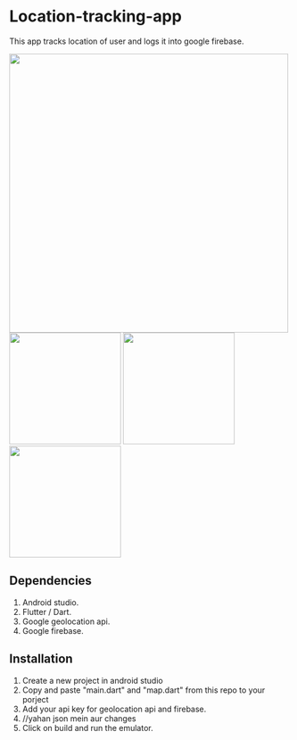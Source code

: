 # Location-tracking-app
This app tracks location of user and logs it into google firebase.

<img src="https://user-images.githubusercontent.com/89830533/170771176-7fda2403-bef6-4855-b07a-13d833a3e828.png" height="500" width="500" >
<img src="https://user-images.githubusercontent.com/89830533/170771226-44399bc6-062a-4f4d-9ffc-3a1c7ecd18e3.png" height="200" width="200" >
<img src="https://user-images.githubusercontent.com/89830533/170771260-a2b6a6a0-97e3-48e6-9124-3f3541f66068.png" height="200" width="200" >
<img src="https://user-images.githubusercontent.com/89830533/170771284-017c535a-d348-4add-b26c-0c563bf17b52.png" height="200" width="200" >



## Dependencies

1. Android studio.
2. Flutter / Dart.
3. Google geolocation api.
4. Google firebase.

## Installation

1. Create a new project in android studio
2. Copy and paste "main.dart" and "map.dart" from this repo to your porject
3. Add your api key for geolocation api and firebase.
4. //yahan json mein aur changes
5. Click on build and run the emulator.
